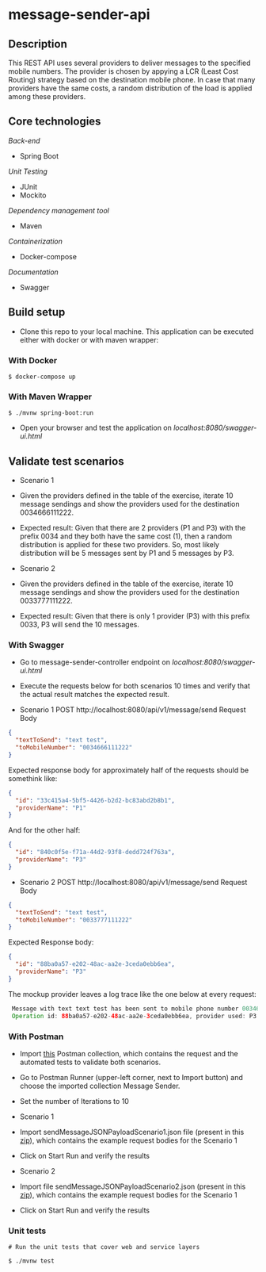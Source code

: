 # message-sender-api

## Description

This REST API uses several providers to deliver messages to the specified mobile numbers. 
The provider is chosen by appying a LCR (Least Cost Routing) strategy based on the destination mobile phone. In case that many providers have the same costs, a random distribution of the load is applied among these providers.

## Core technologies

*Back-end*
- Spring Boot

*Unit Testing*
- JUnit
- Mockito

*Dependency management tool*
- Maven

*Containerization*
- Docker-compose

*Documentation*
- Swagger

## Build setup

- Clone this repo to your local machine. This application can be executed either with docker or with maven wrapper:

### With Docker

```
$ docker-compose up
```

### With Maven Wrapper

```
$ ./mvnw spring-boot:run
```

- Open your browser and test the application on *localhost:8080/swagger-ui.html*

## Validate test scenarios

- Scenario 1
- Given the providers defined in the table of the exercise, iterate 10 message sendings and show the providers used for the destination 0034666111222.
- Expected result: Given that there are 2 providers (P1 and P3) with the prefix 0034 and they both have the same cost (1), then a random distribution is applied for these two providers. So, most likely distribution will be 5 messages sent by P1 and 5 messages by P3.

- Scenario 2
- Given the providers defined in the table of the exercise, iterate 10 message sendings and show the providers used for the destination 0033777111222.
- Expected result: Given that there is only 1 provider (P3) with this prefix 0033, P3 will send the 10 messages.

### With Swagger

- Go to message-sender-controller endpoint on *localhost:8080/swagger-ui.html*
- Execute the requests below for both scenarios 10 times and verify that the actual result matches the expected result.

- Scenario 1
POST http://localhost:8080/api/v1/message/send
Request Body
```json
{
  "textToSend": "text test",
  "toMobileNumber": "0034666111222"
}
```
Expected response body for approximately half of the requests should be somethink like:
```json
{
  "id": "33c415a4-5bf5-4426-b2d2-bc83abd2b8b1",
  "providerName": "P1"
}
```
And for the other half:
```json
{
  "id": "840c0f5e-f71a-44d2-93f8-dedd724f763a",
  "providerName": "P3"
}
```

- Scenario 2
POST http://localhost:8080/api/v1/message/send
Request Body
```json
{
  "textToSend": "text test",
  "toMobileNumber": "0033777111222"
}
```
Expected Response body:
```json
{
  "id": "88ba0a57-e202-48ac-aa2e-3ceda0ebb6ea",
  "providerName": "P3"
}
```

The mockup provider leaves a log trace like the one below at every request:
```java
 Message with text text test has been sent to mobile phone number 0034666111222
 Operation id: 88ba0a57-e202-48ac-aa2e-3ceda0ebb6ea, provider used: P3
```

### With Postman

- Import [this](https://www.getpostman.com/collections/9e4645b9a9ef475846c2) Postman collection, which contains the request and the automated tests to validate both scenarios.
- Go to Postman Runner (upper-left corner, next to Import button) and choose the imported collection Message Sender.
- Set the number of Iterations to 10

- Scenario 1
- Import sendMessageJSONPayloadScenario1.json file (present in this [zip](https://drive.google.com/file/d/1d-XQMp8gtvyJ5qSaWT6RyFZsem0nRG2O/view?usp=sharing)), which contains the example request bodies for the Scenario 1
- Click on Start Run and verify the results

- Scenario 2
- Import file sendMessageJSONPayloadScenario2.json (present in this [zip](https://drive.google.com/file/d/1d-XQMp8gtvyJ5qSaWT6RyFZsem0nRG2O/view?usp=sharing)), which contains the example request bodies for the Scenario 1
- Click on Start Run and verify the results

### Unit tests

```
# Run the unit tests that cover web and service layers

$ ./mvnw test
```


